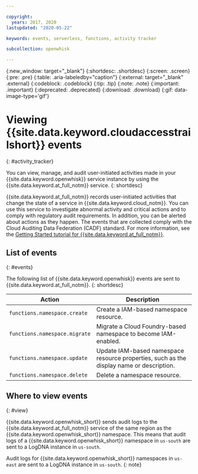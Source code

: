```yaml
---

copyright:
  years: 2017, 2020
lastupdated: "2020-05-22"

keywords: events, serverless, functions, activity tracker

subcollection: openwhisk

---
```


{:new_window: target="_blank"}
{:shortdesc: .shortdesc}
{:screen: .screen}
{:pre: .pre}
{:table: .aria-labeledby="caption"}
{:external: target="_blank" .external}
{:codeblock: .codeblock}
{:tip: .tip}
{:note: .note}
{:important: .important}
{:deprecated: .deprecated}
{:download: .download}
{:gif: data-image-type='gif'}

# Viewing {{site.data.keyword.cloudaccesstrailshort}} events
{: #activity_tracker}

You can view, manage, and audit user-initiated activities made in your {{site.data.keyword.openwhisk}} service instance by using the {{site.data.keyword.at_full_notm}} service.
{: shortdesc}

{{site.data.keyword.at_full_notm}} records user-initiated activities that change the state of a service in {{site.data.keyword.cloud_notm}}. You can use this service to investigate abnormal activity and critical actions and to comply with regulatory audit requirements. In addition, you can be alerted about actions as they happen. The events that are collected comply with the Cloud Auditing Data Federation (CADF) standard. For more information, see the [Getting Started tutorial for {{site.data.keyword.at_full_notm}}](/docs/Activity-Tracker-with-LogDNA?topic=logdnaat-getting-started).


## List of events
{: #events}

The following list of {{site.data.keyword.openwhisk}} events are sent to {{site.data.keyword.at_full_notm}}.
{: shortdesc}

<table>
  <thead>
    <tr>
      <th>Action</th>
      <th>Description</th>
    </tr>
  </thead>
  <tbody>
    <tr>
      <td><code>functions.namespace.create</code></td>
      <td>Create a IAM-based namespace resource.</td>
    </tr>
    <tr>
      <td><code>functions.namespace.migrate</code></td>
      <td>Migrate a Cloud Foundry-based namespace to become IAM-enabled.</td>
    </tr>
    <tr>
      <td><code>functions.namespace.update</code></td>
      <td>Update IAM-based namespace resource properties, such as the display name or description.</td>
    </tr>
    <tr>
      <td><code>functions.namespace.delete</code></td>
      <td>Delete a namespace resource.</td>
    </tr>
  </tbody>
</table>

## Where to view events
{: #view}

{{site.data.keyword.openwhisk_short}} sends audit logs to the {{site.data.keyword.at_full_notm}} service of the same region as the {{site.data.keyword.openwhisk_short}} namespace. This means that audit logs of a {{site.data.keyword.openwhisk_short}} namespace in `us-south` are sent to a LogDNA instance in `us-south`.

Audit logs for {{site.data.keyword.openwhisk_short}} namespaces in `us-east` are sent to a LogDNA instance in `us-south`.
{: note} 
